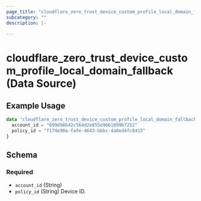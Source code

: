 ```yaml
---
page_title: "cloudflare_zero_trust_device_custom_profile_local_domain_fallback Data Source - Cloudflare"
subcategory: ""
description: |-
  
---
```


# cloudflare_zero_trust_device_custom_profile_local_domain_fallback (Data Source)



## Example Usage

```terraform
data "cloudflare_zero_trust_device_custom_profile_local_domain_fallback" "example_zero_trust_device_custom_profile_local_domain_fallback" {
  account_id = "699d98642c564d2e855e9661899b7252"
  policy_id = "f174e90a-fafe-4643-bbbc-4a0ed4fc8415"
}
```

<!-- schema generated by tfplugindocs -->
## Schema

### Required

- `account_id` (String)
- `policy_id` (String) Device ID.


